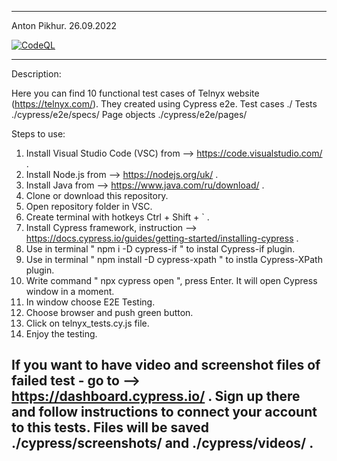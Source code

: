 -----------------------------------------------------

Anton Pikhur. 26.09.2022

[![CodeQL](https://github.com/AntonPikhur/Cypress-Telnyx/actions/workflows/codeql.yml/badge.svg)](https://github.com/AntonPikhur/Cypress-Telnyx/actions/workflows/codeql.yml)

-----------------------------------------------------
Description:

Here you can find 10 functional test cases of Telnyx website (https://telnyx.com/). They created using Cypress e2e.
Test cases ./
Tests ./cypress/e2e/specs/
Page objects ./cypress/e2e/pages/

Steps to use:
1. Install Visual Studio Code (VSC) from --> https://code.visualstudio.com/ .
2. Install Node.js from --> https://nodejs.org/uk/ .
3. Install Java from --> https://www.java.com/ru/download/ .
4. Clone or download this repository.
5. Open repository folder in VSC.
6. Create terminal with hotkeys Ctrl + Shift + ` .
7. Install Cypress framework, instruction --> https://docs.cypress.io/guides/getting-started/installing-cypress .
8. Use in terminal " npm i -D cypress-if " to instal Cypress-if plugin.
9. Use in terminal " npm install -D cypress-xpath " to instla Cypress-XPath plugin.
10. Write command " npx cypress open ", press Enter. It will open Cypress window in a moment.
11. In window choose E2E Testing.
12. Choose browser and push green button.
13. Click on telnyx_tests.cy.js file.
14. Enjoy the testing.

If you want to have video and screenshot files of failed test - go to --> https://dashboard.cypress.io/ . Sign up there and follow instructions to connect your account to this tests. Files will be saved ./cypress/screenshots/ and ./cypress/videos/ .
------------------------------------------------------
